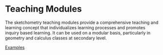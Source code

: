 # Teaching Modules

The sketchometry teaching modules provide a comprehensive teaching and learning concept that individualizes learning processes and promotes inquiry based learning.
It can be used on a modular basis, particularly in geometry and calculus classes at secondary level.

<a type="button" href="{{ relBase }}/en/teachingmodules">
Examples
</a>